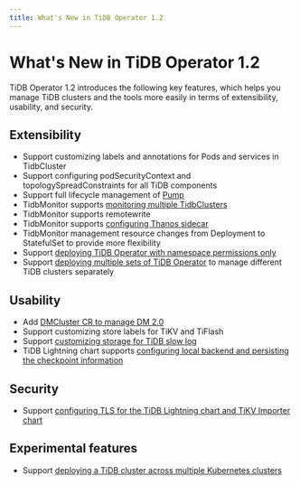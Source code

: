 ```yaml
---
title: What's New in TiDB Operator 1.2
---
```


# What's New in TiDB Operator 1.2

TiDB Operator 1.2 introduces the following key features, which helps you manage TiDB clusters and the tools more easily in terms of extensibility, usability, and security.

## Extensibility

- Support customizing labels and annotations for Pods and services in TidbCluster
- Support configuring podSecurityContext and topologySpreadConstraints for all TiDB components
- Support full lifecycle management of [Pump](https://docs.pingcap.com/tidb/stable/tidb-binlog-overview#pump)
- TidbMonitor supports [monitoring multiple TidbClusters](monitor-a-tidb-cluster.md#monitor-multiple-clusters)
- TidbMonitor supports remotewrite
- TidbMonitor supports [configuring Thanos sidecar](aggregate-multiple-cluster-monitor-data.md)
- TidbMonitor management resource changes from Deployment to StatefulSet to provide more flexibility
- Support [deploying TiDB Operator with namespace permissions only](deploy-tidb-operator.md#customize-tidb-operator-deployment)
- Support [deploying multiple sets of TiDB Operator](deploy-multiple-tidb-operator.md) to manage different TiDB clusters separately

## Usability

- Add [DMCluster CR to manage DM 2.0](deploy-tidb-dm.md)
- Support customizing store labels for TiKV and TiFlash
- Support [customizing storage for TiDB slow log](configure-a-tidb-cluster.md#configure-pv-for-tidb-slow-logs)
- TiDB Lightning chart supports [configuring local backend and persisting the checkpoint information](restore-data-using-tidb-lightning.md)

## Security

- Support [configuring TLS for the TiDB Lightning chart and TiKV Importer chart](enable-tls-between-components.md)

## Experimental features

- Support [deploying a TiDB cluster across multiple Kubernetes clusters](deploy-tidb-cluster-across-multiple-kubernetes.md)
